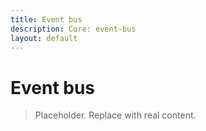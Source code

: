 ```yaml
---
title: Event bus
description: Core: event-bus
layout: default
---
```

# Event bus

> Placeholder. Replace with real content.
